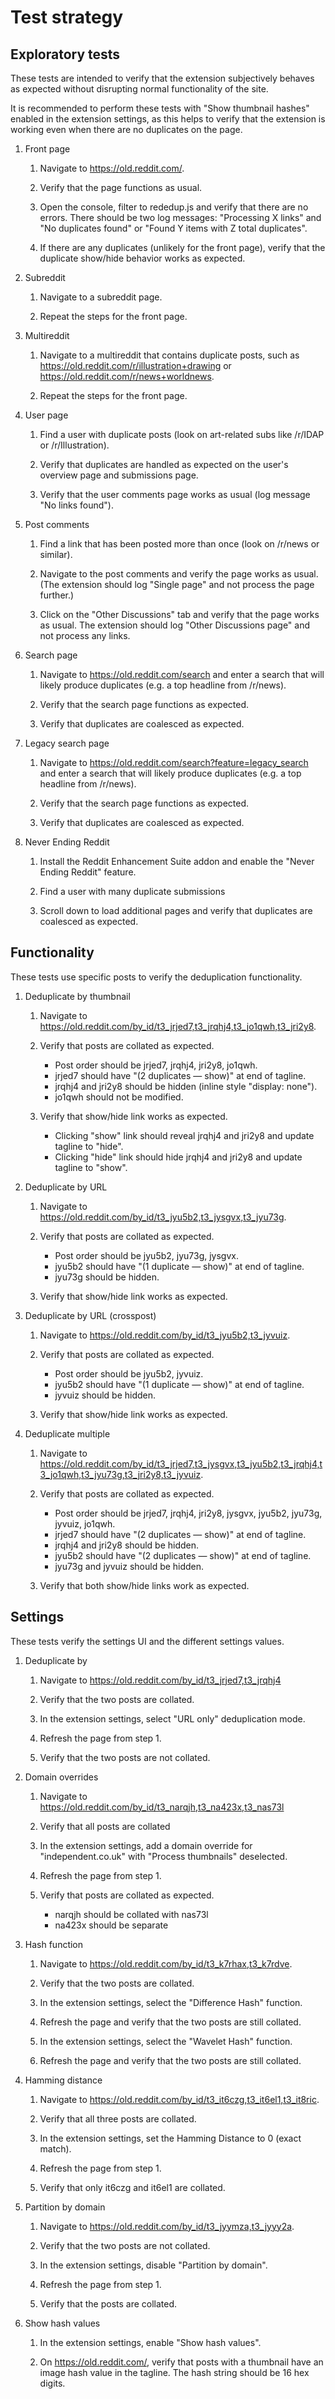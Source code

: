 # Test strategy

## Exploratory tests

These tests are intended to verify that the extension subjectively behaves as
expected without disrupting normal functionality of the site.

It is recommended to perform these tests with "Show thumbnail hashes" enabled
in the extension settings, as this helps to verify that the extension is
working even when there are no duplicates on the page.

1. Front page

    1. Navigate to https://old.reddit.com/.

    2. Verify that the page functions as usual.

    3. Open the console, filter to rededup.js and verify that there are no
       errors. There should be two log messages: "Processing X links" and "No
       duplicates found" or "Found Y items with Z total duplicates".

    4. If there are any duplicates (unlikely for the front page), verify that
       the duplicate show/hide behavior works as expected.

2. Subreddit

    1. Navigate to a subreddit page.

    2. Repeat the steps for the front page.

3. Multireddit

    1. Navigate to a multireddit that contains duplicate posts, such as
       https://old.reddit.com/r/illustration+drawing or
       https://old.reddit.com/r/news+worldnews.

    2. Repeat the steps for the front page.

4. User page

    1. Find a user with duplicate posts (look on art-related subs like /r/IDAP
       or /r/Illustration).

    2. Verify that duplicates are handled as expected on the user's overview
       page and submissions page.

    3. Verify that the user comments page works as usual (log message "No links
       found").

5. Post comments

    1. Find a link that has been posted more than once (look on /r/news or
       similar).

    2. Navigate to the post comments and verify the page works as usual.
       (The extension should log "Single page" and not process the page
       further.)

    3. Click on the "Other Discussions" tab and verify that the page works as
       usual. The extension should log "Other Discussions page" and not process
       any links.

6. Search page

    1. Navigate to https://old.reddit.com/search and enter a search that will
       likely produce duplicates (e.g. a top headline from /r/news).

    2. Verify that the search page functions as expected.

    3. Verify that duplicates are coalesced as expected.

7. Legacy search page

    1. Navigate to https://old.reddit.com/search?feature=legacy_search and
       enter a search that will likely produce duplicates (e.g. a top headline
       from /r/news).

    2. Verify that the search page functions as expected.

    3. Verify that duplicates are coalesced as expected.

8. Never Ending Reddit

    1. Install the Reddit Enhancement Suite addon and enable the
        "Never Ending Reddit" feature.

    2. Find a user with many duplicate submissions

    3. Scroll down to load additional pages and verify that duplicates are
       coalesced as expected.

## Functionality

These tests use specific posts to verify the deduplication functionality.

1. Deduplicate by thumbnail

    1. Navigate to https://old.reddit.com/by_id/t3_jrjed7,t3_jrqhj4,t3_jo1qwh,t3_jri2y8.

    2. Verify that posts are collated as expected.

        * Post order should be jrjed7, jrqhj4, jri2y8, jo1qwh.
        * jrjed7 should have "(2 duplicates — show)" at end of tagline.
        * jrqhj4 and jri2y8 should be hidden (inline style "display: none").
        * jo1qwh should not be modified.

    3. Verify that show/hide link works as expected.
        * Clicking "show" link should reveal jrqhj4 and jri2y8 and update
          tagline to "hide".
        * Clicking "hide" link should hide jrqhj4 and jri2y8 and update tagline
          to "show".

2. Deduplicate by URL

    1. Navigate to https://old.reddit.com/by_id/t3_jyu5b2,t3_jysgvx,t3_jyu73g.

    2. Verify that posts are collated as expected.

        * Post order should be jyu5b2, jyu73g, jysgvx.
        * jyu5b2 should have "(1 duplicate — show)" at end of tagline.
        * jyu73g should be hidden.

    3. Verify that show/hide link works as expected.

4. Deduplicate by URL (crosspost)

    1. Navigate to https://old.reddit.com/by_id/t3_jyu5b2,t3_jyvuiz.

    2. Verify that posts are collated as expected.

        * Post order should be jyu5b2, jyvuiz.
        * jyu5b2 should have "(1 duplicate — show)" at end of tagline.
        * jyvuiz should be hidden.

    3. Verify that show/hide link works as expected.

4. Deduplicate multiple

    1. Navigate to https://old.reddit.com/by_id/t3_jrjed7,t3_jysgvx,t3_jyu5b2,t3_jrqhj4,t3_jo1qwh,t3_jyu73g,t3_jri2y8,t3_jyvuiz.

    2. Verify that posts are collated as expected.

        * Post order should be jrjed7, jrqhj4, jri2y8, jysgvx, jyu5b2, jyu73g,
          jyvuiz, jo1qwh.
        * jrjed7 should have "(2 duplicates — show)" at end of tagline.
        * jrqhj4 and jri2y8 should be hidden.
        * jyu5b2 should have "(2 duplicates — show)" at end of tagline.
        * jyu73g and jyvuiz should be hidden.

    3. Verify that both show/hide links work as expected.

## Settings

These tests verify the settings UI and the different settings values.

1. Deduplicate by

    1. Navigate to https://old.reddit.com/by_id/t3_jrjed7,t3_jrqhj4

    2. Verify that the two posts are collated.

    3. In the extension settings, select "URL only" deduplication mode.

    4. Refresh the page from step 1.

    5. Verify that the two posts are not collated.

2. Domain overrides

    1. Navigate to https://old.reddit.com/by_id/t3_narqjh,t3_na423x,t3_nas73l

    2. Verify that all posts are collated

    3. In the extension settings, add a domain override for "independent.co.uk"
       with "Process thumbnails" deselected.

    4. Refresh the page from step 1.

    5. Verify that posts are collated as expected.

        * narqjh should be collated with nas73l
        * na423x should be separate

3. Hash function

    1. Navigate to https://old.reddit.com/by_id/t3_k7rhax,t3_k7rdve.

    2. Verify that the two posts are collated.

    3. In the extension settings, select the "Difference Hash" function.

    4. Refresh the page and verify that the two posts are still collated.

    5. In the extension settings, select the "Wavelet Hash" function.

    6. Refresh the page and verify that the two posts are still collated.

4. Hamming distance

    1. Navigate to https://old.reddit.com/by_id/t3_it6czg,t3_it6el1,t3_it8ric.

    2. Verify that all three posts are collated.

    3. In the extension settings, set the Hamming Distance to 0 (exact match).

    4. Refresh the page from step 1.

    5. Verify that only it6czg and it6el1 are collated.

5. Partition by domain

    1. Navigate to https://old.reddit.com/by_id/t3_jyymza,t3_jyyy2a.

    2. Verify that the two posts are not collated.

    3. In the extension settings, disable "Partition by domain".

    4. Refresh the page from step 1.

    5. Verify that the posts are collated.

6. Show hash values

    1. In the extension settings, enable "Show hash values".

    2. On https://old.reddit.com/, verify that posts with a thumbnail have an
       image hash value in the tagline. The hash string should be 16 hex
       digits.
